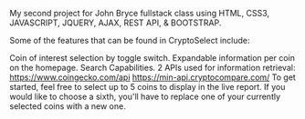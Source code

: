 My second project for John Bryce fullstack class using HTML, CSS3, JAVASCRIPT, JQUERY, AJAX, REST API, & BOOTSTRAP.

Some of the features that can be found in CryptoSelect include:

Coin of interest selection by toggle switch.
Expandable information per coin on the homepage.
Search Capabilities.
2 APIs used for information retrieval:
https://www.coingecko.com/api
https://min-api.cryptocompare.com/
To get started, feel free to select up to 5 coins to display in the live report. If you would like to choose a sixth, you'll have to replace one of your currently selected coins with a new one.

